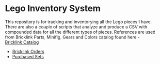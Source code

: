 # Lego Inventory System
This repository is for tracking and inventorying all the Lego pieces I have. There are also a couple of scripts that analyze and produce a CSV with compounded data for all the different types of pieces. References are used from Bricklink Parts, Minifig, Gears and Colors catalog found here - [Bricklink Catalog](https://www.bricklink.com/catalog.asp)

* [Bricklink Orders](./Misc/BricklinkOrders.md)
* [Purchased Sets](./Misc/Sets.md)
